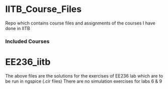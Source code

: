 # IITB_Course_Files
Repo which contains course files and assignments of the courses I have done in IITB

### Included Courses

# EE236_iitb
The above files are the solutions for the exercises of EE236 lab which are to be run in ngspice (.cir files)
There are no simulation exercises for labs 6 & 9
